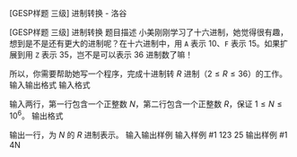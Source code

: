 



[GESP样题 三级] 进制转换 - 洛谷














[GESP样题 三级] 进制转换
题目描述
小美刚刚学习了十六进制，她觉得很有趣，想到是不是还有更大的进制呢？在十六进制中，用 `A` 表示 $10$、`F` 表示 $15$。如果扩展到用 `Z` 表示 $35$，岂不是可以表示 $36$ 进制数了嘛！

所以，你需要帮助她写一个程序，完成十进制转 $R$ 进制（$2\le R\le 36$）的工作。
输入输出格式
输入格式

输入两行，第一行包含一个正整数 $N$，第二行包含一个正整数 $R$，保证 $1\le N\le 10^6$。
输出格式

输出一行，为 $N$ 的 $R$ 进制表示。
输入输出样例
输入样例 #1
123
25
输出样例 #1
4N







